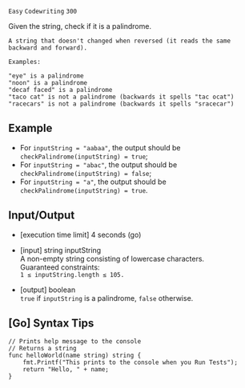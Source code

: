 `Easy`	`Codewriting` 	`300`

Given the string, check if it is a palindrome.

```
A string that doesn't changed when reversed (it reads the same backward and forward).

Examples:

"eye" is a palindrome
"noon" is a palindrome
"decaf faced" is a palindrome
"taco cat" is not a palindrome (backwards it spells "tac ocat")
"racecars" is not a palindrome (backwards it spells "sracecar")
```

## Example

- For `inputString = "aabaa"`, the output should be
`checkPalindrome(inputString) = true`;
- For `inputString = "abac"`, the output should be
`checkPalindrome(inputString) = false`;
- For `inputString = "a"`, the output should be
`checkPalindrome(inputString) = true`.


## Input/Output

- [execution time limit] 4 seconds (go)

- [input] string inputString \
A non-empty string consisting of lowercase characters. \
Guaranteed constraints: \
`1 ≤ inputString.length ≤ 105.`

- [output] boolean \
`true` if `inputString` is a palindrome, `false` otherwise.

## [Go] Syntax Tips

```
// Prints help message to the console
// Returns a string
func helloWorld(name string) string {
    fmt.Printf("This prints to the console when you Run Tests");
    return "Hello, " + name;
}
```